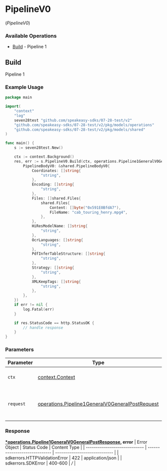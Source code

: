 # PipelineV0
(*PipelineV0*)

### Available Operations

* [Build](#build) - Pipeline 1

## Build

Pipeline 1

### Example Usage

```go
package main

import(
	"context"
	"log"
	seven28test "github.com/speakeasy-sdks/07-28-test/v2"
	"github.com/speakeasy-sdks/07-28-test/v2/pkg/models/operations"
	"github.com/speakeasy-sdks/07-28-test/v2/pkg/models/shared"
)

func main() {
    s := seven28test.New()

    ctx := context.Background()
    res, err := s.PipelineV0.Build(ctx, operations.Pipeline1GeneralV0GeneralPostRequest{
        PipelineBodyV0: &shared.PipelineBodyV0{
            Coordinates: []string{
                "string",
            },
            Encoding: []string{
                "string",
            },
            Files: []shared.Files{
                shared.Files{
                    Content: []byte("0x591E0BfdA7"),
                    FileName: "cab_touring_henry.mpg4",
                },
            },
            HiResModelName: []string{
                "string",
            },
            OcrLanguages: []string{
                "string",
            },
            PdfInferTableStructure: []string{
                "string",
            },
            Strategy: []string{
                "string",
            },
            XMLKeepTags: []string{
                "string",
            },
        },
    })
    if err != nil {
        log.Fatal(err)
    }

    if res.StatusCode == http.StatusOK {
        // handle response
    }
}
```

### Parameters

| Parameter                                                                                                              | Type                                                                                                                   | Required                                                                                                               | Description                                                                                                            |
| ---------------------------------------------------------------------------------------------------------------------- | ---------------------------------------------------------------------------------------------------------------------- | ---------------------------------------------------------------------------------------------------------------------- | ---------------------------------------------------------------------------------------------------------------------- |
| `ctx`                                                                                                                  | [context.Context](https://pkg.go.dev/context#Context)                                                                  | :heavy_check_mark:                                                                                                     | The context to use for the request.                                                                                    |
| `request`                                                                                                              | [operations.Pipeline1GeneralV0GeneralPostRequest](../../pkg/models/operations/pipeline1generalv0generalpostrequest.md) | :heavy_check_mark:                                                                                                     | The request object to use for the request.                                                                             |


### Response

**[*operations.Pipeline1GeneralV0GeneralPostResponse](../../pkg/models/operations/pipeline1generalv0generalpostresponse.md), error**
| Error Object                  | Status Code                   | Content Type                  |
| ----------------------------- | ----------------------------- | ----------------------------- |
| sdkerrors.HTTPValidationError | 422                           | application/json              |
| sdkerrors.SDKError            | 400-600                       | */*                           |
